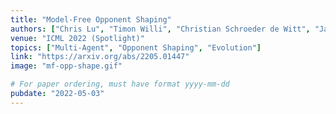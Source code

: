 ```yaml
---
title: "Model-Free Opponent Shaping"
authors: ["Chris Lu", "Timon Willi", "Christian Schroeder de Witt", "Jakob Foerster"]
venue: "ICML 2022 (Spotlight)"
topics: ["Multi-Agent", "Opponent Shaping", "Evolution"]
link: "https://arxiv.org/abs/2205.01447"
image: "mf-opp-shape.gif"

# For paper ordering, must have format yyyy-mm-dd
pubdate: "2022-05-03"
---
```

